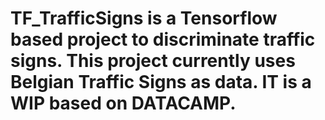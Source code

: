 # TF_TrafficSigns is a Tensorflow based project to discriminate traffic signs. This project currently uses Belgian Traffic Signs as data. IT is a WIP based on DATACAMP.
